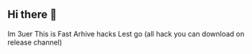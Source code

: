 ## Hi there 👋
Im 3uer
This is Fast Arhive hacks Lest go (all hack you can download on release channel)
